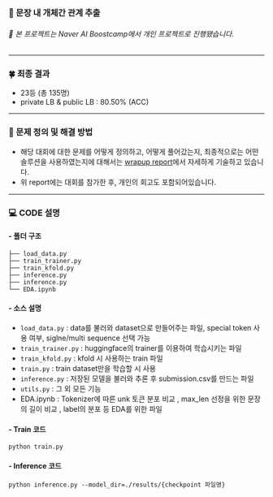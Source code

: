 
### 📑 문장 내 개체간 관계 추출

###### 📌 본 프로젝트는 Naver AI Boostcamp에서 개인 프로젝트로 진행됐습니다.

----
### 🍀  최종 결과 
- 23등 (총 135명)
- private LB & public LB : 80.50% (ACC)

---
### 📝 문제 정의 및 해결 방법
- 해당 대회에 대한 문제를 어떻게 정의하고, 어떻게 풀어갔는지, 최종적으로는 어떤 솔루션을 사용하였는지에 대해서는 [wrapup report](https://www.notion.so/Wrap-up-Report-545c4800791745ccb5cee79cbd0c8542)에서 자세하게 기술하고 있습니다. 
- 위 report에는 대회를 참가한 후, 개인의 회고도 포함되어있습니다. 

---
### 💻 CODE 설명
####   - 폴더 구조 


```
├── load_data.py       
├── train_trainer.py                
├── train_kfold.py            
├── inference.py
├── inference.py            
└── EDA.ipynb        

```


####   - 소스 설명 
- `load_data.py` : data를 불러와 dataset으로 만들어주는 파일, special token 사용 여부, siglne/multi sequence 선택 가능
- `train_trainer.py` : huggingface의 trainer를 이용하여 학습시키는 파일 
- `train_kfold.py` : kfold 시 사용하는 train 파일
- `train.py` : train dataset만을 학습할 시 사용
- `inference.py` : 저장된 모델을 불러와 추론 후 submission.csv를 만드는 파일
- `utils.py` : 그 외 모든 기능
- EDA.ipynb : Tokenizer에 따른 unk 토큰 분포 비교 , max_len 선정을 위한 문장의 길이 비교 , label의 분포 등 EDA를 위한 파일

####   - Train 코드 

``` 
python train.py
```

####   - Inference 코드 

``` 
python inference.py --model_dir=./results/{checkpoint 파일명}
```